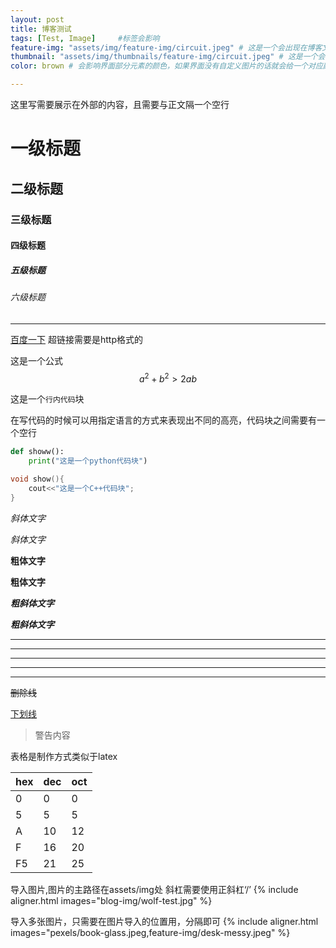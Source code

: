 ```yaml
---
layout: post
title: 博客测试
tags: [Test, Image]     #标签会影响
feature-img: "assets/img/feature-img/circuit.jpeg" # 这是一个会出现在博客文章内部的图片
thumbnail: "assets/img/thumbnails/feature-img/circuit.jpeg" # 这是一个会出现在博客外部的图片
color: brown # 会影响界面部分元素的颜色，如果界面没有自定义图片的话就会给一个对应颜色的图片

---
```


这里写需要展示在外部的内容，且需要与正文隔一个空行

# 一级标题
## 二级标题
### 三级标题
#### 四级标题
##### 五级标题
###### 六级标题
---

[百度一下](https://www.baidu.com) 超链接需要是http格式的

这是一个公式 $$ a^2+b^2 > 2ab $$

这是一个`行内代码`块

在写代码的时候可以用指定语言的方式来表现出不同的高亮，代码块之间需要有一个空行
```python
def showw():
    print("这是一个python代码块")
```

```c++
void show(){
    cout<<"这是一个C++代码块";
}
```

*斜体文字*

_斜体文字_

**粗体文字**

__粗体文字__

***粗斜体文字***

___粗斜体文字___


***
* * *
******
- - -
------

~~删除线~~

<u>下划线</u>

> 警告内容

表格是制作方式类似于latex

| hex | dec | oct |
| -   | -   | -   |
| 0   | 0   | 0   |
| 5   | 5   | 5   |
| A   | 10  | 12  |
| F   | 16  | 20  |
| F5  | 21  | 25  |

导入图片,图片的主路径在assets/img处 斜杠需要使用正斜杠‘/’
{% include aligner.html images="blog-img/wolf-test.jpg" %}

导入多张图片，只需要在图片导入的位置用，分隔即可
{% include aligner.html images="pexels/book-glass.jpeg,feature-img/desk-messy.jpeg" %}